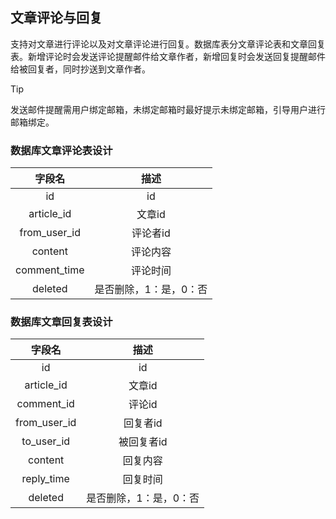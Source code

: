 ## 文章评论与回复

支持对文章进行评论以及对文章评论进行回复。数据库表分文章评论表和文章回复表。新增评论时会发送评论提醒邮件给文章作者，新增回复时会发送回复提醒邮件给被回复者，同时抄送到文章作者。

> [!TIP]
> 发送邮件提醒需用户绑定邮箱，未绑定邮箱时最好提示未绑定邮箱，引导用户进行邮箱绑定。

### 数据库文章评论表设计

|字段名	    			|描述   	            		|
|:----: 				|:----:             		|
|id   					|id		            		|
|article_id				|文章id	     				|
|from_user_id			|评论者id					|
|content				|评论内容						|
|comment_time			|评论时间						|
|deleted				|是否删除，1：是，0：否			|

### 数据库文章回复表设计

|字段名	    			|描述   	            		|
|:----: 				|:----:             		|
|id   					|id		            		|
|article_id				|文章id	     				|
|comment_id				|评论id	     				|
|from_user_id			|回复者id					|
|to_user_id				|被回复者id					|
|content				|回复内容						|
|reply_time				|回复时间						|
|deleted				|是否删除，1：是，0：否			|

